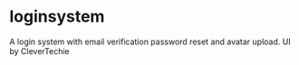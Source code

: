 # loginsystem
A login system with email verification password reset and avatar upload.  UI by CleverTechie
